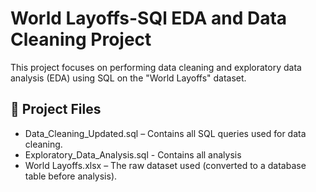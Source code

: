 # World Layoffs-SQl EDA and Data Cleaning Project

This project focuses on performing data cleaning and exploratory data analysis (EDA) using SQL on the "World Layoffs" dataset.

## 📂 Project Files
- Data_Cleaning_Updated.sql – Contains all SQL queries used for data cleaning.
- Exploratory_Data_Analysis.sql - Contains all analysis
- World Layoffs.xlsx – The raw dataset used (converted to a database table before analysis).
